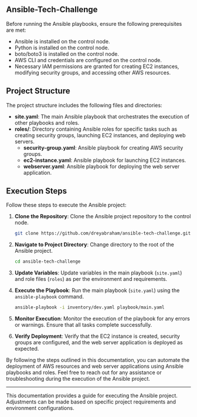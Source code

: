 ## Ansible-Tech-Challenge

Before running the Ansible playbooks, ensure the following prerequisites are met:
- Ansible is installed on the control node.
- Python is installed on the control node.
- boto/boto3 is installed on the control node.
- AWS CLI and credentials are configured on the control node.
- Necessary IAM permissions are granted for creating EC2 instances, modifying security groups, and accessing other AWS resources.

## Project Structure
The project structure includes the following files and directories:
- **site.yaml**: The main Ansible playbook that orchestrates the execution of other playbooks and roles.
- **roles/**: Directory containing Ansible roles for specific tasks such as creating security groups, launching EC2 instances, and deploying web servers.
  - **security-group.yaml**: Ansible playbook for creating AWS security groups.
  - **ec2-instance.yaml**: Ansible playbook for launching EC2 instances.
  - **webserver.yaml**: Ansible playbook for deploying the web server application.

## Execution Steps
Follow these steps to execute the Ansible project:

1. **Clone the Repository**: Clone the Ansible project repository to the control node.

   ```bash
   git clone https://github.com/dreyabraham/ansible-tech-challenge.git
   ```

2. **Navigate to Project Directory**: Change directory to the root of the Ansible project.

   ```bash
   cd ansible-tech-challenge
   ```

3. **Update Variables**: Update variables in the main playbook (`site.yaml`) and role files (`roles`) as per the environment and requirements.

4. **Execute the Playbook**: Run the main playbook (`site.yaml`) using the `ansible-playbook` command.

   ```bash
   ansible-playbook -i inventory/dev.yaml playbook/main.yaml
   ```

5. **Monitor Execution**: Monitor the execution of the playbook for any errors or warnings. Ensure that all tasks complete successfully.

6. **Verify Deployment**: Verify that the EC2 instance is created, security groups are configured, and the web server application is deployed as expected.

By following the steps outlined in this documentation, you can automate the deployment of AWS resources and web server applications using Ansible playbooks and roles.
Feel free to reach out for any assistance or troubleshooting during the execution of the Ansible project.

---
This documentation provides a guide for executing the Ansible project. Adjustments can be made based on specific project requirements and environment configurations.
